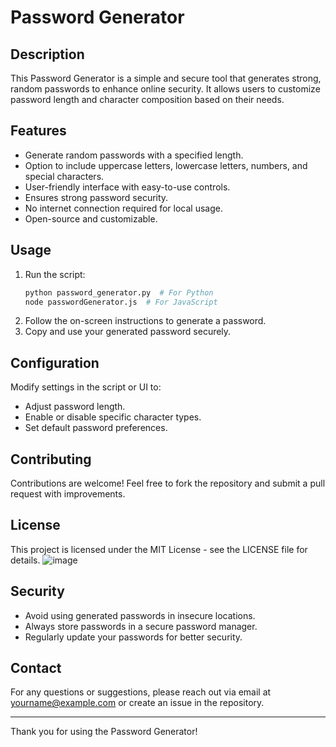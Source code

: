 
# Password Generator

## Description
This Password Generator is a simple and secure tool that generates strong, random passwords to enhance online security. It allows users to customize password length and character composition based on their needs.

## Features
- Generate random passwords with a specified length.
- Option to include uppercase letters, lowercase letters, numbers, and special characters.
- User-friendly interface with easy-to-use controls.
- Ensures strong password security.
- No internet connection required for local usage.
- Open-source and customizable.



## Usage
1. Run the script:
   ```bash
   python password_generator.py  # For Python
   node passwordGenerator.js  # For JavaScript
   ```
2. Follow the on-screen instructions to generate a password.
3. Copy and use your generated password securely.

## Configuration
Modify settings in the script or UI to:
- Adjust password length.
- Enable or disable specific character types.
- Set default password preferences.

## Contributing
Contributions are welcome! Feel free to fork the repository and submit a pull request with improvements.

## License
This project is licensed under the MIT License - see the LICENSE file for details.
![image](https://github.com/user-attachments/assets/a0a377e5-c7f9-4649-ac71-24304a2b85eb)

## Security
- Avoid using generated passwords in insecure locations.
- Always store passwords in a secure password manager.
- Regularly update your passwords for better security.

## Contact
For any questions or suggestions, please reach out via email at yourname@example.com or create an issue in the repository.

---
Thank you for using the Password Generator!

